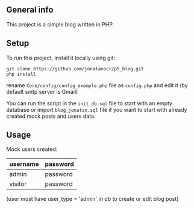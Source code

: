 ## General info
This project is a simple blog written in PHP.
	
## Setup
To run this project, install it locally using git:

```
git clone https://github.com/jonatanocr/p5_blog.git
php install
```
rename `Core/config/config_exemple.php` file as `config.php` and edit it (by default smtp server is Gmail)

You can run the script in the `init_db.sql` file to start with an empty database or import `blog_jonatan.sql` file if you want to start with already created mock posts and users data.

## Usage

Mock users created:

username | password
--- | ---
admin | password
visitor | password

(user must have user_type = 'admin' in db to create or edit blog post)
